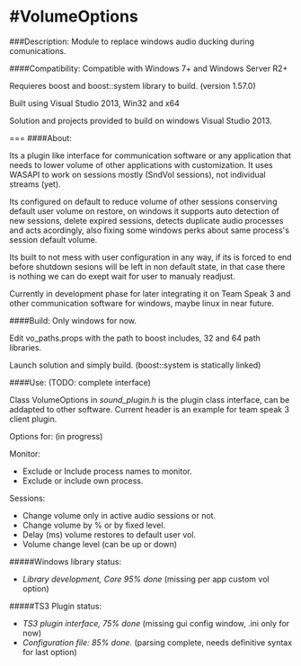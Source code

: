 #VolumeOptions
===

###Description:
  Module to replace windows audio ducking during comunications.

####Compatibility:
  Compatible with Windows 7+ and Windows Server R2+

Requieres boost and boost::system library to build. (version 1.57.0)

Built using Visual Studio 2013, Win32 and x64

Solution and projects provided to build on windows Visual Studio 2013.

===
####About:

  Its a plugin like interface for communication software or any application that needs to lower volume of other applications with customization. It uses WASAPI to work on sessions mostly (SndVol sessions), not individual streams (yet).
  
  
  Its configured on default to reduce volume of other sessions conserving default user volume on restore, on windows it supports auto detection of new sessions, delete expired sessions, detects duplicate audio processes and acts acordingly, also fixing some windows perks about same process's session default volume.
  
  
  Its built to not mess with user configuration in any way, if its is forced to end before shutdown sesions will be left in non default state, in that case there is nothing we can do exept wait for user to manualy readjust.

Currently in development phase for later integrating it on Team Speak 3 and other communication software for windows, maybe linux in near future.

####Build:
Only windows for now.

Edit vo_paths.props with the path to boost includes, 32 and 64 path libraries.

Launch solution and simply build. (boost::system is statically linked)

####Use:
(TODO: complete interface)

Class VolumeOptions in *sound_plugin.h* is the plugin class interface, can be addapted to other software. Current header is an example for team speak 3 client plugin.

Options for:  (in progress)

Monitor:
* Exclude or Include process names to monitor.
* Exclude or include own process.

Sessions:
* Change volume only in active audio sessions or not.
* Change volume by % or by fixed level.
* Delay (ms) volume restores to default user vol.
* Volume change level (can be up or down)


#####Windows library status:
* *Library development, Core 95% done* (missing per app custom vol option)

#####TS3 Plugin status:
* *TS3 plugin interface, 75% done* (missing gui config window, .ini only for now)
* *Configuration file: 85% done.* (parsing complete, needs definitive syntax for last option)